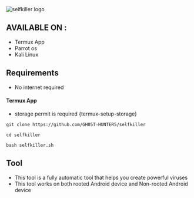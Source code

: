 <img src="https://l.top4top.io/p_2656q9nit0.jpg" alt="selfkiller logo">

## AVAILABLE ON :

* Termux App
* Parrot os
* Kali Linux 

## Requirements

* No internet required
#### Termux App

* storage permit is required {termux-setup-storage}

```
git clone https://github.com/GH05T-HUNTER5/selfkiller
```

```
cd selfkiller
```

```
bash selfkiller.sh
```

## Tool 

* This tool is a fully automatic tool that helps you create powerful viruses
* This tool works on both rooted Android device and Non-rooted Android device

